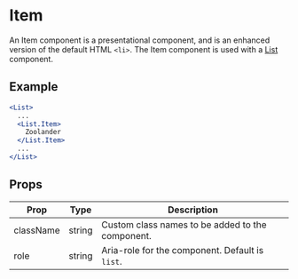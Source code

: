 # Item

An Item component is a presentational component, and is an enhanced version of the default HTML `<li>`. The Item component is used with a [List](./List.md) component.

## Example

```jsx
<List>
  ...
  <List.Item>
    Zoolander
  </List.Item>
  ...
</List>
```


## Props

| Prop | Type | Description |
| --- | --- | --- |
| className | string | Custom class names to be added to the component. |
| role | string | Aria-role for the component. Default is `list`. |
